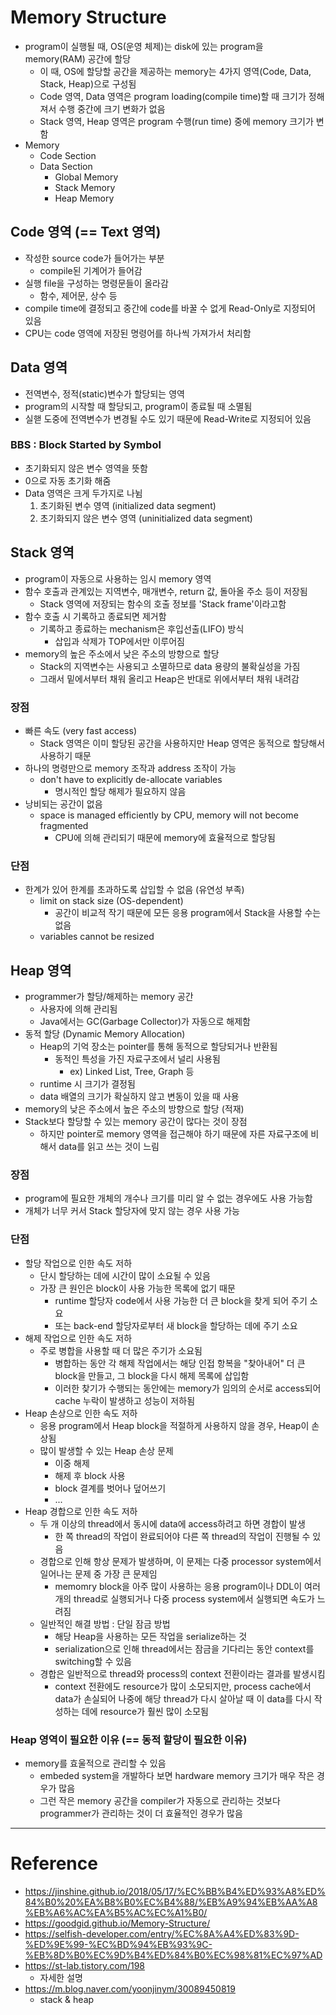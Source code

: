 # Memory Structure

- program이 실행될 때, OS(운영 체제)는 disk에 있는 program을 memory(RAM) 공간에 할당
  - 이 때, OS에 할당할 공간을 제공하는 memory는 4가지 영역(Code, Data, Stack, Heap)으로 구성됨
  - Code 영역, Data 영역은 program loading(compile time)할 때 크기가 정해져서 수행 중간에 크기 변화가 없음
  - Stack 영역, Heap 영역은 program 수행(run time) 중에 memory 크기가 변함
- Memory
  - Code Section
  - Data Section
    - Global Memory
    - Stack Memory
    - Heap Memory

## Code 영역 (== Text 영역)

- 작성한 source code가 들어가는 부분
  - compile된 기계어가 들어감
- 실행 file을 구성하는 명령문들이 올라감
  - 함수, 제어문, 상수 등
- compile time에 결정되고 중간에 code를 바꿀 수 없게 Read-Only로 지정되어 있음
- CPU는 code 영역에 저장된 명령어를 하나씩 가져가서 처리함

## Data 영역

- 전역변수, 정적(static)변수가 할당되는 영역
- program의 시작할 때 할당되고, program이 종료될 때 소멸됨
- 실핻 도중에 전역변수가 변경될 수도 있기 때문에 Read-Write로 지정되어 있음

### BBS : Block Started by Symbol

- 초기화되지 않은 변수 영역을 뜻함
- 0으로 자동 초기화 해줌
- Data 영역은 크게 두가지로 나뉨
  1. 초기화된 변수 영역 (initialized data segment)
  2. 초기화되지 않은 변수 영역 (uninitialized data segment)

## Stack 영역

- program이 자동으로 사용하는 임시 memory 영역
- 함수 호출과 관계있는 지역변수, 매개변수, return 값, 돌아올 주소 등이 저장됨
  - Stack 영역에 저장되는 함수의 호출 정보를 'Stack frame'이라고함
- 함수 호출 시 기록하고 종료되면 제거함
  - 기록하고 종료하는 mechanism은 후입선출(LIFO) 방식
    - 삽입과 삭제가 TOP에서만 이루어짐
- memory의 높은 주소에서 낮은 주소의 방향으로 할당
  - Stack의 지역변수는 사용되고 소멸하므로 data 용량의 불확실성을 가짐
  - 그래서 밑에서부터 채워 올리고 Heap은 반대로 위에서부터 채워 내려감

### 장점

- 빠른 속도 (very fast access)
  - Stack 영역은 이미 할당된 공간을 사용하지만 Heap 영역은 동적으로 할당해서 사용하기 때문
- 하나의 명령만으로 memory 조작과 address 조작이 가능
  - don't have to explicitly de-allocate variables
    - 명시적인 할당 해제가 필요하지 않음
- 낭비되는 공간이 없음
  - space is managed efficiently by CPU, memory will not become fragmented
    - CPU에 의해 관리되기 때문에 memory에 효율적으로 할당됨

### 단점

- 한계가 있어 한계를 초과하도록 삽입할 수 없음 (유연성 부족)
  - limit on stack size (OS-dependent)
    - 공간이 비교적 작기 때문에 모든 응용 program에서 Stack을 사용할 수는 없음
  - variables cannot be resized


## Heap 영역

- programmer가 할당/해제하는 memory 공간
  - 사용자에 의해 관리됨
  - Java에서는 GC(Garbage Collector)가 자동으로 해제함
- 동적 할당 (Dynamic Memory Allocation)
  - Heap의 기억 장소는 pointer를 통해 동적으로 할당되거나 반환됨
    - 동적인 특성을 가진 자료구조에서 널리 사용됨
      - ex) Linked List, Tree, Graph 등
  - runtime 시 크기가 결정됨
  - data 배열의 크기가 확실하지 않고 변동이 있을 때 사용
- memory의 낮은 주소에서 높은 주소의 방향으로 할당 (적재)
- Stack보다 할당할 수 있는 memory 공간이 많다는 것이 장점
  - 하지만 pointer로 memory 영역을 접근해야 하기 때문에 자른 자료구조에 비해서 data를 읽고 쓰는 것이 느림

### 장점

- program에 필요한 개체의 개수나 크기를 미리 알 수 없는 경우에도 사용 가능함
- 개체가 너무 커서 Stack 할당자에 맞지 않는 경우 사용 가능

### 단점

- 할당 작업으로 인한 속도 저하
  - 단시 할당하는 데에 시간이 많이 소요될 수 있음
  - 가장 큰 원인은 block이 사용 가능한 목록에 없기 때문
    - runtime 할당자 code에서 사용 가능한 더 큰 block을 찾게 되어 주기 소요
    - 또는 back-end 할당자로부터 새 block을 할당하는 데에 주기 소요
- 해제 작업으로 인한 속도 저하
  - 주로 병합을 사용할 때 더 많은 주기가 소요됨
    - 병합하는 동안 각 해제 작업에서는 해당 인접 항복을 "찾아내어" 더 큰 block을 만들고, 그 block을 다시 해제 목록에 삽입함
    - 이러한 찾기가 수행되는 동안에는 memory가 임의의 순서로 access되어 cache 누락이 발생하고 성능이 저하됨
- Heap 손상으로 인한 속도 저하
  - 응용 program에서 Heap block을 적절하게 사용하지 않을 경우, Heap이 손상됨
  - 많이 발생할 수 있는 Heap 손상 문제
    - 이중 해제
    - 해제 후 block 사용
    - block 결계를 벗어나 덮어쓰기
    - ...
- Heap 경합으로 인한 속도 저하
  - 두 개 이상의 thread에서 동시에 data에 access하려고 하면 경합이 발생
    - 한 쪽 thread의 작업이 완료되어야 다른 쪽 thread의 작업이 진행될 수 있음
  - 경합으로 인해 항상 문제가 발생하며, 이 문제는 다중 processor system에서 일어나는 문제 중 가장 큰 문제임
    - memomry block을 아주 많이 사용하는 응용 program이나 DDL이 여러 개의 thread로 실행되거나 다중 process system에서 실행되면 속도가 느려짐
  - 일반적인 해결 방법 : 단일 잠금 방법
    - 해당 Heap을 사용하는 모든 작업을 serialize하는 것
    - serialization으로 인해 thread에서는 잠금을 기다리는 동안 context를 switching할 수 있음
  - 경합은 일반적으로 thread와 process의 context 전환이라는 결과를 발생시킴
    - context 전환에도 resource가 많이 소모되지만, process cache에서 data가 손실되어 나중에 해당 thread가 다시 살아날 때 이 data를 다시 작성하는 데에 resource가 훨씬 많이 소모됨

### Heap 영역이 필요한 이유 (== 동적 할당이 필요한 이유)

- memory를 효울적으로 관리할 수 있음
  - embeded system을 개발하다 보면 hardware memory 크기가 매우 작은 경우가 많음
  - 그런 작은 memory 공간을 compiler가 자동으로 관리하는 것보다 programmer가 관리하는 것이 더 효율적인 경우가 많음

---

# Reference

- https://jinshine.github.io/2018/05/17/%EC%BB%B4%ED%93%A8%ED%84%B0%20%EA%B8%B0%EC%B4%88/%EB%A9%94%EB%AA%A8%EB%A6%AC%EA%B5%AC%EC%A1%B0/
- https://goodgid.github.io/Memory-Structure/
- https://selfish-developer.com/entry/%EC%8A%A4%ED%83%9D-%ED%9E%99-%EC%BD%94%EB%93%9C-%EB%8D%B0%EC%9D%B4%ED%84%B0%EC%98%81%EC%97%AD
- https://st-lab.tistory.com/198
  - 자세한 설명
- https://m.blog.naver.com/yoonjinym/30089450819
  - stack & heap